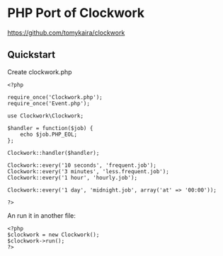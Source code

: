 # PHP Port of Clockwork

https://github.com/tomykaira/clockwork

## Quickstart

Create clockwork.php

	<?php
	
	require_once('Clockwork.php');
	require_once('Event.php');
	
	use Clockwork\Clockwork; 
	
	$handler = function($job) {
		echo $job.PHP_EOL;
	};
	
	Clockwork::handler($handler);
	
	Clockwork::every('10 seconds', 'frequent.job');
	Clockwork::every('3 minutes', 'less.frequent.job');
	Clockwork::every('1 hour', 'hourly.job');
	
	Clockwork::every('1 day', 'midnight.job', array('at' => '00:00'));
	
	?>
An run it in another file:

	<?php	
	$clockwork = new Clockwork();
	$clockwork->run();
	?>